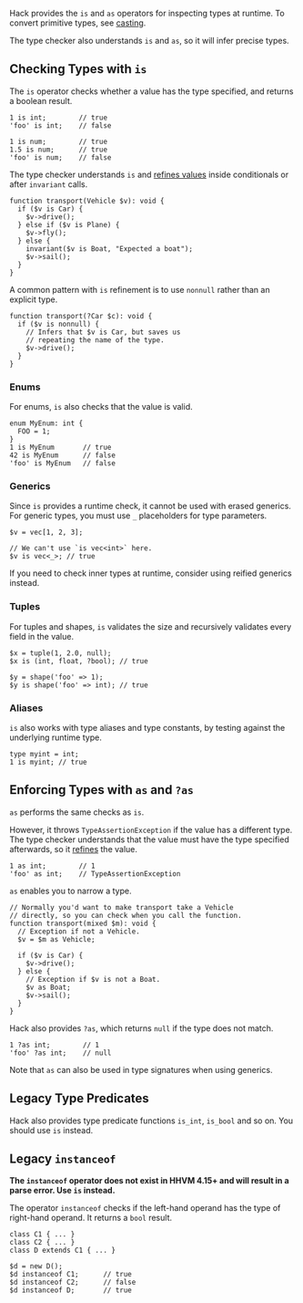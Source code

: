 Hack provides the `is` and `as` operators for inspecting types at
runtime. To convert primitive types, see [casting](casting.md).

The type checker also understands `is` and `as`, so it will infer
precise types.

## Checking Types with `is`

The `is` operator checks whether a value has the type specified, and
returns a boolean result.

```Hack
1 is int;        // true
'foo' is int;    // false

1 is num;        // true
1.5 is num;      // true
'foo' is num;    // false
```

The type checker understands `is` and [refines
values](../types/type-refinement.md) inside conditionals or after
`invariant` calls.

```Hack
function transport(Vehicle $v): void {
  if ($v is Car) {
    $v->drive();
  } else if ($v is Plane) {
    $v->fly();
  } else {
    invariant($v is Boat, "Expected a boat");
    $v->sail();
  }
}
```

A common pattern with `is` refinement is to use `nonnull` rather than
an explicit type.

``` Hack
function transport(?Car $c): void {
  if ($v is nonnull) {
    // Infers that $v is Car, but saves us
    // repeating the name of the type.
    $v->drive();
  }
}
```

### Enums

For enums, `is` also checks that the value is valid.

```Hack
enum MyEnum: int {
  FOO = 1;
}
1 is MyEnum       // true
42 is MyEnum      // false
'foo' is MyEnum   // false
```

### Generics

Since `is` provides a runtime check, it cannot be used with erased
generics. For generic types, you must use `_` placeholders for type
parameters.

```
$v = vec[1, 2, 3];

// We can't use `is vec<int>` here.
$v is vec<_>; // true
```

If you need to check inner types at runtime, consider using reified
generics instead.

### Tuples

For tuples and shapes, `is` validates the size and recursively validates every field in the value.

```Hack
$x = tuple(1, 2.0, null);
$x is (int, float, ?bool); // true

$y = shape('foo' => 1);
$y is shape('foo' => int); // true
```

### Aliases

`is` also works with type aliases and type constants, by testing
against the underlying runtime type.

``` Hack
type myint = int;
1 is myint; // true
```

## Enforcing Types with `as` and `?as`

`as` performs the same checks as `is`. 

However, it throws `TypeAssertionException` if the value has a
different type. The type checker understands that the value must have
the type specified afterwards, so it
[refines](../types/type-refinement.md) the value.

```Hack
1 as int;        // 1
'foo' as int;    // TypeAssertionException
```

`as` enables you to narrow a type.

```Hack
// Normally you'd want to make transport take a Vehicle
// directly, so you can check when you call the function.
function transport(mixed $m): void {
  // Exception if not a Vehicle.
  $v = $m as Vehicle;

  if ($v is Car) {
    $v->drive();
  } else {
    // Exception if $v is not a Boat.
    $v as Boat;
    $v->sail();
  }
}
```

Hack also provides `?as`, which returns `null` if the type does not match.


```Hack
1 ?as int;        // 1
'foo' ?as int;    // null
```

Note that `as` can also be used in type signatures when using
generics.

## Legacy Type Predicates

Hack also provides type predicate functions `is_int`, `is_bool` and so
on. You should use `is` instead.

## Legacy `instanceof`

**The `instanceof` operator does not exist in HHVM 4.15+ and will
result in a parse error. Use `is` instead.**

The operator `instanceof` checks if the left-hand operand has the type
of right-hand operand. It returns a `bool` result.

```Hack
class C1 { ... }
class C2 { ... }
class D extends C1 { ... }

$d = new D();
$d instanceof C1;      // true
$d instanceof C2;      // false
$d instanceof D;       // true
```
